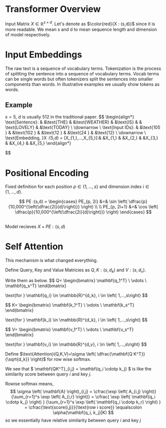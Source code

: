# Transformer Overview


Input Matrix 
$X \in \mathbb{R}^{s \times d}$. Let's denote as 
$\color{red}{X : (s,d)}$ since it is more readable. We mean s and d to mean sequence length and dimension of model respectively.

# Input Embeddings
The raw text is a sequence of vocabulary terms. Tokenization is the process of splitting the sentence into a sequence of vocabulary terms. Vocab terms can be single words but often tokenizers split the sentences into smaller components than words. In illustrative examples we usually show tokens as words.

## Example
$s=5$, $d$ is usually 512 in the traditional paper.
$$
\begin{align*}
   \text{Sentence}: &
   &\text{THE}     & &\text{WEATHER}   & &\text{IS}    & & \text{LOVELY}   & &\text{TODAY}
   \\
   \downarrow
   \\
   \text{Input IDs}: &
   &\text{105 }    & &\text{102 }      & &\text{12 }   & &\text{24 }   & &\text{12}
   \\
   \downarrow
   \\
   \text{Embedding, }X :(5,d) = [X_{1,},...,X_{5,}]:&
   &X_{1,}      & &X_{2,}   & &X_{3,}   & &X_{4,}   & &X_{5,}
\end{align*}

$$

# Positional Encoding
Fixed definition for each position 
$p \in \left\{1,...,s \right\}$
and dimension index 
$i \in \left\{1,...,d \right\}$.

$$
PE :(s,d)  =
\begin{cases} 
PE_{p, 2i}     &=&   \sin \left( \dfrac{p}{10,000^{\left(\dfrac{2i}{d}\right)}} \right)
\\
\\
PE_{p, 2i+1}   &=&   \cos \left( \dfrac{p}{10,000^{\left(\dfrac{2i}{d}\right)}} \right)
\end{cases}
$$

##
Model recieves $X + PE : (s,d)$

# Self Attention
This mechanism is what changed everything.

Define Query, Key and Value Matricies as $Q,K:(s,d_k)$ and $V:(s,d_v)$.

Write them as below.
$$
Q=
\begin{bmatrix}
   \mathbf{q_1^T}   \\
   \vdots   \\
   \mathbf{q_s^T} 
\end{bmatrix}

\text{for }
\mathbf{q_i} \in \mathbb{R}^{d_k}, i \in \left\{ 1,...,s\right\}
$$

$$
K=
\begin{bmatrix}
   \mathbf{k_1^T}   \\
   \vdots   \\
   \mathbf{k_s^T} 
\end{bmatrix}

\text{for }
\mathbf{k_i} \in \mathbb{R}^{d_k}, i \in \left\{ 1,...,s\right\}
$$

$$
V=
\begin{bmatrix}
   \mathbf{v_1^T}   \\
   \vdots   \\
   \mathbf{v_s^T} 
\end{bmatrix}

\text{for }
\mathbf{v_i} \in \mathbb{R}^{d_v}, i \in \left\{ 1,...,s\right\}
$$

Define 
$\text{Attention}(Q,K,V)=\sigma \left( \dfrac{\mathbf{Q K^T}}{\sqrt{d_k}} \right)$ for row wise softmax.

We see that 
$
\mathbf{QK^T}_{i,j} = \mathbf{q_i \cdotp k_j}
$
is like the similarity score between query $i$ and key $j$.

Rowise softmax means,
$$
\sigma \left( \mathbf{A} \right)_{i,j} = 
\cfrac{\exp \left( A_{i,j} \right)}{\sum_{r=1}^s \exp \left( A_{i,r} \right)} = 
\cfrac{
   \exp \left( \mathbf{q_i \cdotp k_j} \right)
   }
   {\sum_{r=1}^s \exp \left( \mathbf{q_i \cdotp k_r} \right)
   } = 
\cfrac{\text{score(i,j)}}{\text{row i score}}
\equalscolon \alpha(\mathbf{q_i, k_j}|K)
$$
so we essentially have relative similarity between query $i$ and key $j$